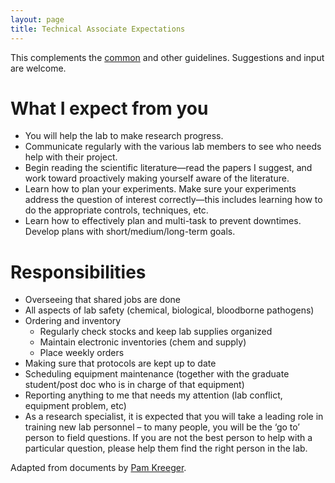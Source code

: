 ```yaml
---
layout: page
title: Technical Associate Expectations
---
```


This complements the [common](common.html) and other guidelines. Suggestions and input are welcome.

# What I expect from you

- You will help the lab to make research progress.
- Communicate regularly with the various lab members to see who needs help with their project.
- Begin reading the scientific literature—read the papers I suggest, and work toward proactively making yourself aware of the literature.
- Learn how to plan your experiments. Make sure your experiments address the question of interest correctly—this includes learning how to do the appropriate controls, techniques, etc.
- Learn how to effectively plan and multi-task to prevent downtimes. Develop plans with short/medium/long-term goals.

# Responsibilities

- Overseeing that shared jobs are done
- All aspects of lab safety (chemical, biological, bloodborne pathogens)
- Ordering and inventory
	- Regularly check stocks and keep lab supplies organized
	- Maintain electronic inventories (chem and supply)
	- Place weekly orders
- Making sure that protocols are kept up to date
- Scheduling equipment maintenance (together with the graduate student/post doc who is in charge of that equipment)
- Reporting anything to me that needs my attention (lab conflict, equipment problem, etc)
- As a research specialist, it is expected that you will take a leading role in training new lab personnel – to many people, you will be the ‘go to’ person to field questions. If you are not the best person to help with a particular question, please help them find the right person in the lab.

Adapted from documents by [Pam Kreeger](https://www.kreegerlab.org).
